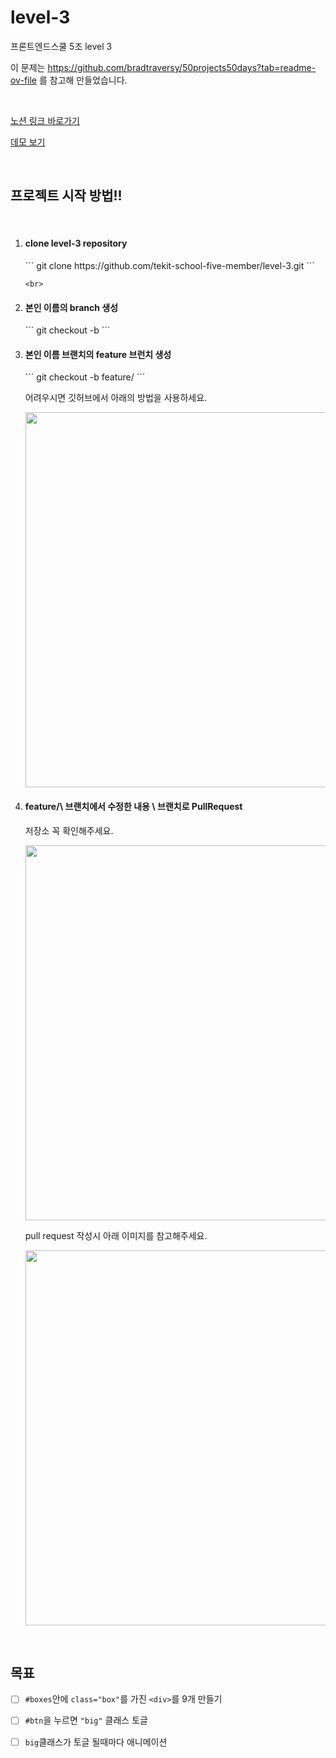# level-3

프론트엔드스쿨 5조 level 3

이 문제는 https://github.com/bradtraversy/50projects50days?tab=readme-ov-file 를 참고해 만들었습니다.

<br>

[노션 링크 바로가기](https://www.notion.so/Level-3-a66d059b378c468c9d12be7491b250ac)

[데모 보기](https://50projects50days.com/projects/3d-background-boxes/)

<br>

## 프로젝트 시작 방법!!

<br>

<ol>
  <li><h4>clone level-3 repository</h4>
  ```
  git clone https://github.com/tekit-school-five-member/level-3.git
  ```

    <br>
  </li>
  <li><h4>본인 이름의 branch 생성</h4>
  ```
  git checkout -b <yourName>
  ```

<br>
  </li>
  <li><h4>본인 이름 브랜치의 feature 브런치 생성</h4>
  ```
  git checkout -b feature/<yourName>
  ```
    <p>어려우시면 깃허브에서 아래의 방법을 사용하세요.</p>
    <img width="600px" src="https://github.com/tekit-school-five-member/level-3/assets/60402888/494198c6-db3c-4429-a76c-3077929bf6fe"/>
<br>
  </li>  
  <li>
    <h4>feature/\<yourName> 브랜치에서 수정한 내용 \<yourName> 브랜치로 PullRequest</h4>
    <p>저장소 꼭 확인해주세요.</p>
    <img width="600px" src="https://github.com/tekit-school-five-member/level-3/assets/60402888/76d54486-3a57-43d3-96e3-bd6bb3f0ed61"/>
      <br>
    <p>pull request 작성시 아래 이미지를 참고해주세요.</p>
  <img width="600px" src="https://github.com/tekit-school-five-member/level-3/assets/60402888/270e9372-7b61-42db-9045-0f58ce6c3408"/>
      <br>
  </li>
</ol>

<br>

## 목표

- [ ] <code>#boxes</code>안에 <code>class="box"</code>를 가진 <code>\<div></code>를 9개 만들기

- [ ] <code>#btn</code>을 누르면 <code>"big"</code> 클래스 토글
- [ ] <code>big</code>클래스가 토글 될때마다 애니메이션
